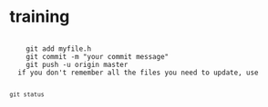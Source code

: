 # training
<code>
    git add myfile.h
    git commit -m "your commit message"
    git push -u origin master
  if you don't remember all the files you need to update, use

    git status
</code>

